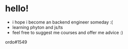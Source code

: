 # hello!
- i hope i become an backend engineer someday :(
- learning phyton and js/ts
- feel free to suggest me courses and offer me advice :)

ordo#1549

